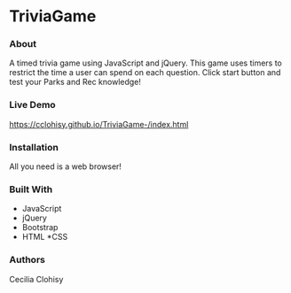 # TriviaGame

### About 
A timed trivia game using JavaScript and jQuery. This game uses timers to restrict the time a user can spend on each question. Click start button and test your Parks and Rec knowledge! 

### Live Demo
https://cclohisy.github.io/TriviaGame-/index.html

### Installation
All you need is a web browser!

### Built With
* JavaScript
* jQuery
* Bootstrap
* HTML
*CSS

### Authors 
Cecilia Clohisy
